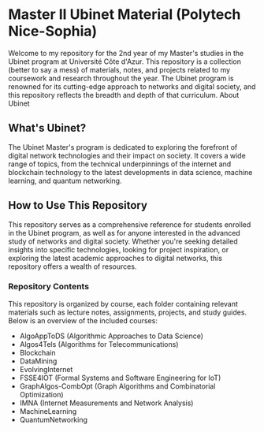 # Master II Ubinet Material (Polytech Nice-Sophia)

Welcome to my repository for the 2nd year of my Master's studies in the Ubinet program at Université Côte d'Azur. This repository is a collection (better to say a mess) of materials, notes, and projects related to my coursework and research throughout the year. The Ubinet program is renowned for its cutting-edge approach to networks and digital society, and this repository reflects the breadth and depth of that curriculum.
About Ubinet

## What's Ubinet? 
The Ubinet Master's program is dedicated to exploring the forefront of digital network technologies and their impact on society. It covers a wide range of topics, from the technical underpinnings of the internet and blockchain technology to the latest developments in data science, machine learning, and quantum networking.


## How to Use This Repository

This repository serves as a comprehensive reference for students enrolled in the Ubinet program, as well as for anyone interested in the advanced study of networks and digital society. Whether you're seeking detailed insights into specific technologies, looking for project inspiration, or exploring the latest academic approaches to digital networks, this repository offers a wealth of resources.

### Repository Contents

This repository is organized by course, each folder containing relevant materials such as lecture notes, assignments, projects, and study guides. Below is an overview of the included courses:

- AlgoAppToDS (Algorithmic Approaches to Data Science)
- Algos4Tels (Algorithms for Telecommunications)
- Blockchain
- DataMining
- EvolvingInternet
- FSSE4IOT (Formal Systems and Software Engineering for IoT)
- GraphAlgos-CombOpt (Graph Algorithms and Combinatorial Optimization)
- IMNA (Internet Measurements and Network Analysis)
- MachineLearning
- QuantumNetworking
